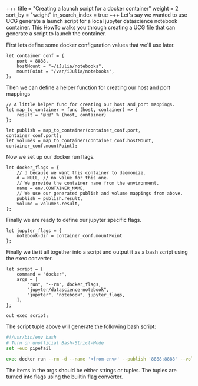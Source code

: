 +++
title = "Creating a launch script for a docker container"
weight = 2
sort_by = "weight"
in_search_index = true
+++
Let's say we wanted to use UCG generate a launch script for a local jupyter datascience
notebook container. This HowTo walks you through creating a UCG file that can generate
a script to launch the container.

First lets define some docker configuration values that we'll use later.

```
let container_conf = {
    port = 8888,
    hostMount = "~/iJulia/notebooks",
    mountPoint = "/var/iJulia/notebooks",
};
```

Then we can define a helper function for creating our host and port mappings

```
// A little helper func for creating our host and port mappings.
let map_to_container = func (host, container) => {
    result = "@:@" % (host, container)
};

let publish = map_to_container(container_conf.port, container_conf.port);
let volumes = map_to_container(container_conf.hostMount, container_conf.mountPoint);
```

Now we set up our docker run flags.

```
let docker_flags = {
    // d because we want this container to daemonize.
    d = NULL, // no value for this one.
    // We provide the container name from the environment.
    name = env.CONTAINER_NAME,
    // We use our generated publish and volume mappings from above.
    publish = publish.result,
    volume = volumes.result,
};
```

Finally we are ready to define our jupyter specific flags.

```
let jupyter_flags = {
    notebook-dir = container_conf.mountPoint
};
```

Finally we tie it all together into a script and output it as a bash script using
the exec converter.

```
let script = {
    command = "docker",
    args = [
        "run", "--rm", docker_flags,
        "jupyter/datascience-notebook",
        "jupyter", "notebook", jupyter_flags,
    ],
};

out exec script;
```

The script tuple above will generate the following bash script:

```sh
#!/usr/bin/env bash
# Turn on unofficial Bash-Strict-Mode
set -euo pipefail

exec docker run --rm -d --name '<from-env>' --publish '8888:8888' --volume '~/iJulia/notebooks:/var/iJulia/notebooks' jupyter/datascience-notebook jupyter notebook --notebook-dir '/var/iJulia/notebooks'
```

The items in the args should be either strings or tuples. The tuples are turned into
flags using the builtin flag converter.